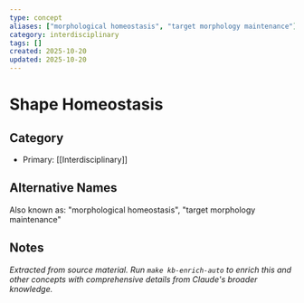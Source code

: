 ```yaml
---
type: concept
aliases: ["morphological homeostasis", "target morphology maintenance"]
category: interdisciplinary
tags: []
created: 2025-10-20
updated: 2025-10-20
---
```


# Shape Homeostasis

## Category

- Primary: [[Interdisciplinary]]

## Alternative Names

Also known as: "morphological homeostasis", "target morphology maintenance"

## Notes

*Extracted from source material. Run `make kb-enrich-auto` to enrich this and other concepts with comprehensive details from Claude's broader knowledge.*
